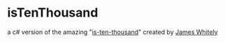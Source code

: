 # isTenThousand
 a c# version of the amazing "[is-ten-thousand](https://github.com/james-work-account/is-ten-thousand)" created by [James Whitely](https://github.com/james-work-account)
